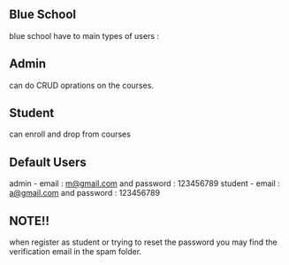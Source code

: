 
## Blue School 

blue school have to main types of users : 

## Admin
can do CRUD oprations on the courses.

## Student

can enroll and drop from courses


## Default Users 

admin  - email : m@gmail.com and password : 123456789
student - email : a@gmail.com and password : 123456789


## NOTE!! 

when register as student or trying to reset the password you may find the verification email in the spam folder.
